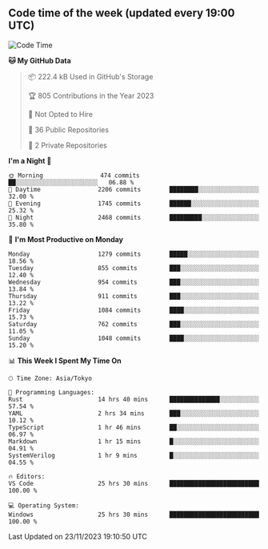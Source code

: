 ## Code time of the week (updated every 19:00 UTC)

<!--START_SECTION:waka-->
![Code Time](http://img.shields.io/badge/Code%20Time-2%2C362%20hrs%2031%20mins-blue)

**🐱 My GitHub Data** 

> 📦 222.4 kB Used in GitHub's Storage 
 > 
> 🏆 805 Contributions in the Year 2023
 > 
> 🚫 Not Opted to Hire
 > 
> 📜 36 Public Repositories 
 > 
> 🔑 2 Private Repositories 
 > 
**I'm a Night 🦉** 

```text
🌞 Morning                474 commits         ██░░░░░░░░░░░░░░░░░░░░░░░   06.88 % 
🌆 Daytime                2206 commits        ████████░░░░░░░░░░░░░░░░░   32.00 % 
🌃 Evening                1745 commits        ██████░░░░░░░░░░░░░░░░░░░   25.32 % 
🌙 Night                  2468 commits        █████████░░░░░░░░░░░░░░░░   35.80 % 
```
📅 **I'm Most Productive on Monday** 

```text
Monday                   1279 commits        █████░░░░░░░░░░░░░░░░░░░░   18.56 % 
Tuesday                  855 commits         ███░░░░░░░░░░░░░░░░░░░░░░   12.40 % 
Wednesday                954 commits         ███░░░░░░░░░░░░░░░░░░░░░░   13.84 % 
Thursday                 911 commits         ███░░░░░░░░░░░░░░░░░░░░░░   13.22 % 
Friday                   1084 commits        ████░░░░░░░░░░░░░░░░░░░░░   15.73 % 
Saturday                 762 commits         ███░░░░░░░░░░░░░░░░░░░░░░   11.05 % 
Sunday                   1048 commits        ████░░░░░░░░░░░░░░░░░░░░░   15.20 % 
```


📊 **This Week I Spent My Time On** 

```text
🕑︎ Time Zone: Asia/Tokyo

💬 Programming Languages: 
Rust                     14 hrs 40 mins      ██████████████░░░░░░░░░░░   57.54 % 
YAML                     2 hrs 34 mins       ███░░░░░░░░░░░░░░░░░░░░░░   10.12 % 
TypeScript               1 hr 46 mins        ██░░░░░░░░░░░░░░░░░░░░░░░   06.97 % 
Markdown                 1 hr 15 mins        █░░░░░░░░░░░░░░░░░░░░░░░░   04.91 % 
SystemVerilog            1 hr 9 mins         █░░░░░░░░░░░░░░░░░░░░░░░░   04.55 % 

🔥 Editors: 
VS Code                  25 hrs 30 mins      █████████████████████████   100.00 % 

💻 Operating System: 
Windows                  25 hrs 30 mins      █████████████████████████   100.00 % 
```


 Last Updated on 23/11/2023 19:10:50 UTC
<!--END_SECTION:waka-->